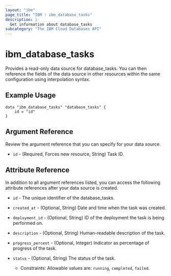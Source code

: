 ```yaml
---
layout: "ibm"
page_title: "IBM : ibm_database_tasks"
description: |-
  Get information about database_tasks
subcategory: "The IBM Cloud Databases API"
---
```


# ibm_database_tasks

Provides a read-only data source for database_tasks. You can then reference the fields of the data source in other resources within the same configuration using interpolation syntax.

## Example Usage

```hcl
data "ibm_database_tasks" "database_tasks" {
	id = "id"
}
```

## Argument Reference

Review the argument reference that you can specify for your data source.

* `id` - (Required, Forces new resource, String) Task ID.

## Attribute Reference

In addition to all argument references listed, you can access the following attribute references after your data source is created.

* `id` - The unique identifier of the database_tasks.
* `created_at` - (Optional, String) Date and time when the task was created.

* `deployment_id` - (Optional, String) ID of the deployment the task is being performed on.

* `description` - (Optional, String) Human-readable description of the task.

* `progress_percent` - (Optional, Integer) Indicator as percentage of progress of the task.

* `status` - (Optional, String) The status of the task.
  * Constraints: Allowable values are: `running`, `completed`, `failed`.


